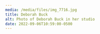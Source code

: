 ```yaml
---
media: /media/files/img_7716.jpg
title: Deborah Buck
alt: Photo of Deborah Buck in her studio
date: 2022-09-06T10:59:00-0500
---
```

